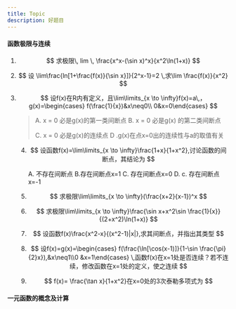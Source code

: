 ```yaml
---
title: Topic
description: 好题目
---
```




#### 函数极限与连续



1. $$
   求极限\, lim \, \frac{x^x-(\sin x)^x}{x^2\ln(1+x)}
   $$


2. $$
   设 \lim\frac{ln[1+\frac{f(x)}{\sin x}]}{2^x-1}=2 \,求\lim \frac{f(x)}{x^2}
   $$


3. $$
   设f(x)在R内有定义，且\lim\limits_{x \to \infty}f(x)=a\,，g(x)=\begin{cases} f(\frac{1}{x})&x\neq0\\
   0&x=0\end{cases}
   $$

   > A. x = 0 必是g(x)的第一类间断点                                               B. x = 0 必是g(x) 的第二类间断点
   >
   > C. x = 0 必是g(x)的连续点                   					D .g(x)在点x=0出的连续性与a的取值有关


   4. $$
      设函数f(x)=\lim\limits_{x \to \infty}\frac{1+x}{1+x^2},讨论函数的间断点，其结论为
      $$

      A. 不存在间断点      	 B.存在间断点x=1 	  C. 存在间断点x=0   	D. c. 存在间断点x=-1


   5. $$
      求极限\lim\limits_{x \to \infty}(\frac{x+2}{x-1})^x
      $$


   6. $$
      求极限\lim\limits_{x \to \infty}\frac{\sin x+x^2\sin \frac{1}{x}}{(2+x^2)\ln(1+x)}
      $$


   7. $$
      设函数f(x)\frac{x^2-x}{(x^2-1)|x|},求其间断点，并指出其类型
      $$


   8. $$
      设f(x)=g(x)=\begin{cases} f(\frac{\ln[\cos(x-1)]}{1-\sin \frac{\pi}{2}x}),&x\neq1\\0 &x=1\end{cases}
      \,函数f(x)在x=1处是否连续？若不连续，修改函数在x=1处的定义，使之连续
      $$


   9. $$
      f(x)= \frac{\tan x}{1+x^2}在x=0处的3次泰勒多项式为
      $$









#### 一元函数的概念及计算



